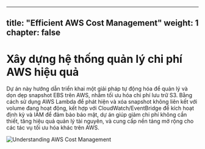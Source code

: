 ---

title: "Efficient AWS Cost Management"
weight: 1
chapter: false
--------------
# Xây dựng hệ thống quản lý chi phí AWS hiệu quả

Dự án này hướng dẫn triển khai một giải pháp tự động hóa để quản lý và dọn dẹp snapshot EBS trên AWS, nhằm tối ưu hóa chi phí lưu trữ S3. Bằng cách sử dụng AWS Lambda để phát hiện và xóa snapshot không liên kết với volume đang hoạt động, kết hợp với CloudWatch/EventBridge để kích hoạt định kỳ và IAM để đảm bảo bảo mật, dự án giúp giảm chi phí không cần thiết, tăng hiệu quả quản lý tài nguyên, và cung cấp nền tảng mở rộng cho các tác vụ tối ưu hóa khác trên AWS.

![Understanding AWS Cost Management](https://miro.medium.com/v2/resize:fit:800/1*sQWvAOinWtfTwqrY3QyUqw.png)
